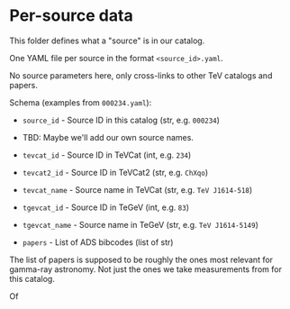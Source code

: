 # Per-source data

This folder defines what a "source" is in our catalog.

One YAML file per source in the format `<source_id>.yaml`.

No source parameters here, only cross-links to other TeV
catalogs and papers.

Schema (examples from `000234.yaml`):

* `source_id` - Source ID in this catalog (str, e.g. `000234`)
* TBD: Maybe we'll add our own source names.

* `tevcat_id` - Source ID in TeVCat (int, e.g. `234`)
* `tevcat2_id` - Source ID in TeVCat2 (str, e.g. `ChXqo`)
* `tevcat_name` - Source name in TeVCat (str, e.g. `TeV J1614-518`)

* `tgevcat_id` - Source ID in TeGeV (int, e.g. `83`)
* `tgevcat_name` - Source name in TeGeV (str, e.g. `TeV J1614-5149`)

* `papers` - List of ADS bibcodes (list of str)

The list of papers is supposed to be roughly the ones most relevant
for gamma-ray astronomy. Not just the ones we take measurements from
for this catalog.

Of 